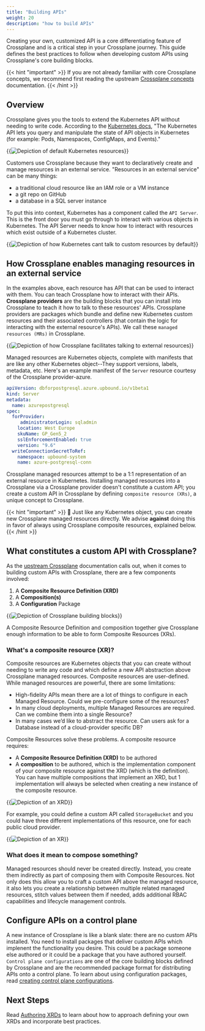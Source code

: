 ```yaml
---
title: "Building APIs"
weight: 20
description: "how to build APIs"
---
```


Creating your own, customized API is a core differentiating feature of Crossplane and is a critical step in your Crossplane journey. This guide defines the best practices to follow when developing custom APIs using Crossplane's core building blocks. 

{{< hint "important" >}}
If you are not already familiar with core Crossplane concepts, we recommend first reading the upstream [Crossplane concepts](https://docs.crossplane.io/v1.12/concepts/) documentation.
{{< /hint >}}

## Overview

Crossplane gives you the tools to extend the Kubernetes API without needing to write code. According to the [Kubernetes docs](https://kubernetes.io/docs/concepts/overview/kubernetes-api/), "The Kubernetes API lets you query and manipulate the state of API objects in Kubernetes (for example: Pods, Namespaces, ConfigMaps, and Events)." 

{{<img src="xp-arch-framework/images/kubernetes-resources.png" alt="Depiction of default Kubernetes resources" size="small" quality="100">}}

Customers use Crossplane because they want to declaratively create and manage resources in an external service. "Resources in an external service" can be many things:

- a traditional cloud resource like an IAM role or a VM instance
- a git repo on GitHub
- a database in a SQL server instance

To put this into context, Kubernetes has a component called the `API Server`. This is the front door you must go through to interact with various objects in Kubernetes. The API Server needs to know how to interact with resources which exist outside of a Kubernetes cluster.

{{<img src="xp-arch-framework/images/kubernetes-custom-resources.png" alt="Depiction of how Kubernetes cant talk to custom resources by default" size="small" quality="100">}}

## How Crossplane enables managing resources in an external service

In the examples above, each resource has API that can be used to interact with them. You can teach Crossplane how to interact with their APIs. **Crossplane providers** are the building blocks that you can install into Crossplane to teach it how to talk to these resources' APIs. Crossplane providers are packages which bundle and define new Kubernetes custom resources and their associated controllers (that contain the logic for interacting with the external resource's APIs). We call these `managed resources (MRs)` in Crossplane.

{{<img src="xp-arch-framework/images/kubernetes-crossplane-mrs.png" alt="Depiction of how Crossplane facilitates talking to external resources" size="small" quality="100">}}

Managed resources are Kubernetes objects, complete with manifests that are like any other Kubernetes object--They support versions, labels, metadata, etc. Here's an example manifest of the `Server` resource courtesy of the Crossplane provider-azure. 

```yaml
apiVersion: dbforpostgresql.azure.upbound.io/v1beta1
kind: Server
metadata:
  name: azurepostgresql
spec:
  forProvider:
     administratorLogin: sqladmin
    location: West Europe
    skuName: GP_Gen5_2
    sslEnforcementEnabled: true
    version: "9.6"
  writeConnectionSecretToRef:
    namespace: upbound-system
    name: azure-postgresql-conn
```

Crossplane managed resources attempt to be a 1:1 representation of an external resource in Kubernetes. Installing managed resources into a Crossplane via a Crossplane provider doesn't constitute a custom API; you create a custom API in Crossplane by defining `composite resource (XRs)`, a unique concept to Crossplane.

{{< hint "important" >}}
📢 Just like any Kubernetes object, you can create new Crossplane managed resources directly. We advise **against** doing this in favor of always using Crossplane composite resources, explained below.
{{< /hint >}}

## What constitutes a custom API with Crossplane?

As the [upstream Crossplane](https://docs.crossplane.io/v1.12/concepts/) documentation calls out, when it comes to building custom APIs with Crossplane, there are a few components involved:

1. A **Composite Resource Definition (XRD)**
2. A **Composition(s)**
3. A **Configuration** Package

{{<img src="xp-arch-framework/images/xp-building-blocks.png" alt="Depiction of Crossplane building blocks" size="small" quality="100">}}

A Composite Resource Definition and composition together give Crossplane enough information to be able to form Composite Resources (XRs).

### What's a composite resource (XR)?

Composite resources are Kubernetes objects that you can create without needing to write any code and which define a new API abstraction above Crossplane managed resources. Composite resources are user-defined. While managed resources are powerful, there are some limitations:

- High-fidelity APIs mean there are a lot of things to configure in each Managed Resource. Could we pre-configure some of the resources?
- In many cloud deployments, multiple Managed Resources are required. Can we combine them into a single Resource?
- In many cases we’d like to abstract the resource. Can users ask for a Database instead of a cloud-provider specific DB?

Composite Resources solve these problems. A composite resource requires:

- A **Composite Resource Definition (XRD)** to be authored
- A **composition** to be authored, which is the implementation component of your composite resource against the XRD (which is the definition). You can have multiple compositions that implement an XRD, but 1 implementation will always be selected when creating a new instance of the composite resource.

{{<img src="xp-arch-framework/images/xrd.png" alt="Depiction of an XRD" size="small" quality="100">}}

For example, you could define a custom API called `StorageBucket` and you could have three different implementations of this resource, one for each public cloud provider.

{{<img src="xp-arch-framework/images/xr.png" alt="Depiction of an XR" size="small" quality="100">}}

### What does it mean to compose something?

Managed resources should never be created directly. Instead, you create them indirectly as part of composing them with Composite Resources. Not only does this allow you to craft a custom API above the managed resource, it also lets you create a relationship between multiple related managed resources, stitch values between them if needed, adds additional RBAC capabilities and lifecycle management controls.

## Configure APIs on a control plane

A new instance of Crossplane is like a blank slate: there are no custom APIs installed. You need to install packages that deliver custom APIs which implenent the functionality you desire. This could be a package someone else authored or it could be a package that you have authored yourself. `Control plane configurations` are one of the core building blocks defined by Crossplane and are the recommended package format for distributing APIs onto a control plane. To learn about using configuration packages, read [creating control plane configurations](building-apis-configurations).

## Next Steps

Read [Authoring XRDs](building-apis-xrds) to learn about how to approach defining your own XRDs and incorporate best practices.